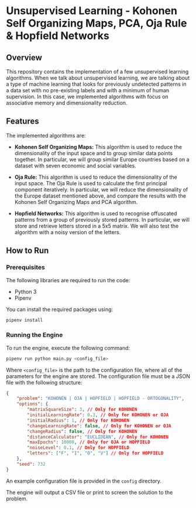 # Unsupervised Learning - Kohonen Self Organizing Maps, PCA, Oja Rule & Hopfield Networks

## Overview

This repository contains the implementation of a few unsupervised learning algorithms. When we talk about unsupervised learning, we are talking about a type of machine learning that looks for previously undetected patterns in a data set with no pre-existing labels and with a minimum of human supervision. In this case, we implemented algorithms with focus on associative memory and dimensionality reduction.

## Features

The implemented algorithms are:

* **Kohonen Self Organizing Maps:** This algorithm is used to reduce the dimensionality of the input space and to group similar data points together. In particular, we will group similar Europe countries based on a dataset with seven economic and social variables.

* **Oja Rule:** This algorithm is used to reduce the dimensionality of the input space. The Oja Rule is used to calculate the first principal component iteratively. In particular, we will reduce the dimensionality of the Europe dataset mentioned above, and compare the results with the Kohonen Self Organizing Maps and PCA algorithm.

* **Hopfield Networks:** This algorithm is used to recognise offuscated patterns from a group of previously stored patterns. In particular, we will store and retrieve letters stored in a 5x5 matrix. We will also test the algorithm with a noisy version of the letters.

## How to Run

### Prerequisites

The following libraries are required to run the code:

- Python 3
- Pipenv

You can install the required packages using:

```bash
pipenv install
```

### Running the Engine

To run the engine, execute the following command:

```bash
pipenv run python main.py <config_file>
```

Where `<config_file>` is the path to the configuration file, where all of the parameters for the engine are stored. The configuration file must be a JSON file with the following structure:

```json
{
    "problem": "KOHONEN | OJA | HOPFIELD | HOPFIELD - ORTOGONALITY",
    "options": {
	    "matrixSquareSize": 3, // Only for KOHONEN
	    "initialLearningRate": 0.3, // Only for KOHONEN or OJA
	    "initialRadius": 1, // Only for KOHONEN
	    "changeLearningRate": false, // Only for KOHONEN or OJA
	    "changeRadius": false, // Only for KOHONEN
	    "distanceCalculator": "EUCLIDEAN", // Only for KOHONEN
        "maxEpochs": 10000, // Only for OJA or HOPFIELD
        "noiseLevel": 0.1, // Only for HOPFIELD
        "letters": ["F", "I", "O", "V"] // Only for HOPFIELD
    },
    "seed": 732
}
```

An example configuration file is provided in the `config` directory.

The engine will output a CSV file or print to screen the solution to the problem.